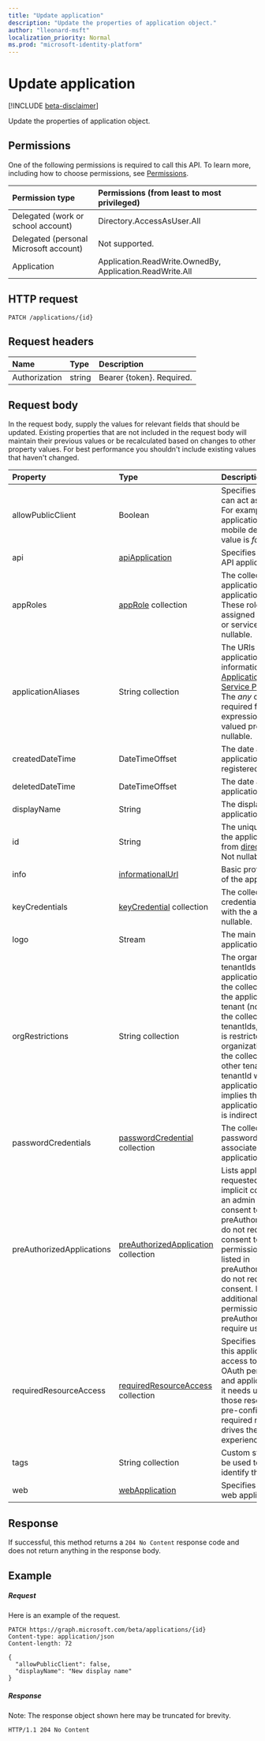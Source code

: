 ```yaml
---
title: "Update application"
description: "Update the properties of application object."
author: "lleonard-msft"
localization_priority: Normal
ms.prod: "microsoft-identity-platform"
---
```


# Update application

[!INCLUDE [beta-disclaimer](../../includes/beta-disclaimer.md)]

Update the properties of application object.
## Permissions
One of the following permissions is required to call this API. To learn more, including how to choose permissions, see [Permissions](/graph/permissions-reference).


|Permission type      | Permissions (from least to most privileged)              |
|:--------------------|:---------------------------------------------------------|
|Delegated (work or school account) |  Directory.AccessAsUser.All    |
|Delegated (personal Microsoft account) | Not supported.    |
|Application | Application.ReadWrite.OwnedBy, Application.ReadWrite.All |

## HTTP request
<!-- { "blockType": "ignored" } -->
```http
PATCH /applications/{id}
```
## Request headers
| Name       | Type | Description|
|:-----------|:------|:----------|
| Authorization  | string  | Bearer {token}. Required.  |

## Request body
In the request body, supply the values for relevant fields that should be updated. Existing properties that are not included in the request body will maintain their previous values or be recalculated based on changes to other property values. For best performance you shouldn't include existing values that haven't changed.

| Property	   | Type	|Description|
|:---------------|:--------|:----------|
|allowPublicClient|Boolean| Specifies if the application can act as a public client. For example,  an installed application running on a mobile device. Default value is *false*. |
|api|[apiApplication](../resources/apiapplication.md)| Specifies settings for an API application. |
|appRoles|[appRole](../resources/approle.md) collection|The collection of application roles that an application may declare. These roles can be assigned to users, groups, or service principals. Not nullable.|
|applicationAliases|String collection| The URIs that identify the application. For more information see, [Application Objects and Service Principal Objects](https://azure.microsoft.com/documentation/articles/active-directory-application-objects/). The *any* operator is required for filter expressions on multi-valued properties. Not nullable. |
|createdDateTime|DateTimeOffset| The date and time the application was registered. |
|deletedDateTime|DateTimeOffset| The date and time the application was deleted. |
|displayName|String|The display name for the application. |
|id|String|The unique identifier for the application. Inherited from [directoryObject](../resources/directoryobject.md). Key. Not nullable. Read-only. |
|info|[informationalUrl](../resources/informationalurl.md)| Basic profile information of the application. | Specifies settings for installed clients such as desktop or mobile devices. |
|keyCredentials|[keyCredential](../resources/keycredential.md) collection|The collection of key credentials associated with the application Not nullable. |
|logo|Stream|The main logo for the application. Not nullable. |
|orgRestrictions|String collection| The organizational tenantIds to which the application is restricted.  If the collection is empty, the application is multi-tenant (not restricted). If the collection contains tenantIds, the application is restricted to the organizational tenantIds in the collection. Specifying other tenants but not the tenantId where the application is registered implies that the application's own tenantId is indirectly included. |
|passwordCredentials|[passwordCredential](../resources/passwordcredential.md) collection|The collection of password credentials associated with the application. Not nullable.|
|preAuthorizedApplications|[preAuthorizedApplication](../resources/preauthorizedapplication.md) collection| Lists applications and requested permissions for implicit consent. Requires an admin to have provided consent to the application. preAuthorizedApplications do not require the user to consent to the requested permissions. Permissions listed in preAuthorizedApplications do not require user consent. However, any additional requested permissions not listed in preAuthorizedApplications require user consent. |
|requiredResourceAccess|[requiredResourceAccess](../resources/requiredresourceaccess.md) collection|Specifies resources that this application requires access to and the set of OAuth permission scopes and application roles that it needs under each of those resources. This pre-configuration of required resource access drives the consent experience. Not nullable.|
|tags|String collection| Custom strings that can be used to categorize and identify the application. |
|web|[webApplication](../resources/webApplication.md)| Specifies settings for a web application. |

## Response

If successful, this method returns a `204 No Content` response code and does not return anything in the response body.
## Example
##### Request
Here is an example of the request.
<!-- {
  "blockType": "request",
  "name": "update_application"
}-->
```http
PATCH https://graph.microsoft.com/beta/applications/{id}
Content-type: application/json
Content-length: 72

{
  "allowPublicClient": false,
  "displayName": "New display name"
}
```
##### Response
Note: The response object shown here may be truncated for brevity. 
<!-- {
  "blockType": "response",
  "truncated": true,
  "@odata.type": "microsoft.graph.application"
} -->
```http
HTTP/1.1 204 No Content
```

<!-- uuid: 8fcb5dbc-d5aa-4681-8e31-b001d5168d79
2015-10-25 14:57:30 UTC -->
<!--
{
  "type": "#page.annotation",
  "description": "Update application",
  "keywords": "",
  "section": "documentation",
  "tocPath": "",
  "suppressions": []
}
-->
